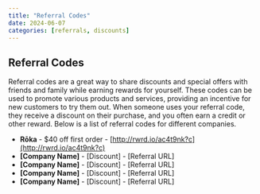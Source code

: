 ```yaml
---
title: "Referral Codes"
date: 2024-06-07
categories: [referrals, discounts]
---
```


## Referral Codes

Referral codes are a great way to share discounts and special offers with friends and family while earning rewards for yourself. These codes can be used to promote various products and services, providing an incentive for new customers to try them out. When someone uses your referral code, they receive a discount on their purchase, and you often earn a credit or other reward. Below is a list of referral codes for different companies.

- **Rōka** - $40 off first order - [http://rwrd.io/ac4t9nk?c](http://rwrd.io/ac4t9nk?c)
- **[Company Name]** - [Discount] - [Referral URL]
- **[Company Name]** - [Discount] - [Referral URL]
- **[Company Name]** - [Discount] - [Referral URL]
- **[Company Name]** - [Discount] - [Referral URL]
